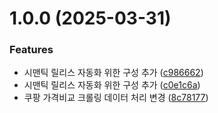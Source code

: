 # 1.0.0 (2025-03-31)


### Features

* 시맨틱 릴리스 자동화 위한 구성 추가 ([c986662](https://github.com/daechan-jo/auto-store-services-coupang/commit/c9866620b807e8bb43aeca239878414b74b55a72))
* 시맨틱 릴리스 자동화 위한 구성 추가 ([c0e1c6a](https://github.com/daechan-jo/auto-store-services-coupang/commit/c0e1c6a2775f5387384cdf3b11ee3eeaedc2f185))
* 쿠팡 가격비교 크롤링 데이터 처리 변경 ([8c78177](https://github.com/daechan-jo/auto-store-services-coupang/commit/8c78177b9c79d251751708496b1f9707ea6280f9))
